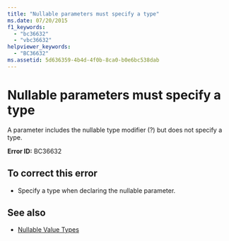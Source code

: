 ```yaml
---
title: "Nullable parameters must specify a type"
ms.date: 07/20/2015
f1_keywords: 
  - "bc36632"
  - "vbc36632"
helpviewer_keywords: 
  - "BC36632"
ms.assetid: 5d636359-4b4d-4f0b-8ca0-b0e6bc538dab
---
```

# Nullable parameters must specify a type
A parameter includes the nullable type modifier (?) but does not specify a type.  
  
 **Error ID:** BC36632  
  
## To correct this error  
  
- Specify a type when declaring the nullable parameter.  
  
## See also

- [Nullable Value Types](../../visual-basic/programming-guide/language-features/data-types/nullable-value-types.md)
